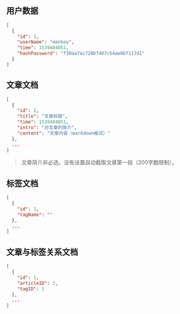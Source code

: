 ## 用户数据

```json
[
  {
    "id": 1,
    "userName": "monkey",
    "time": 1539484051,
    "hashPassword": "f30aa7ac728b7407c54ae6bf117d1"
  }
]
```

## 文章文档

```json
[
  {
    "id": 1,
    "title": "文章标题",
    "time": 1539484051,
    "intro": "对文章的简介",
    "content": "文章内容（markdown格式）"
  },
  ...
]
```

> 文章简介非必选。没有设置自动截取文章第一段（200字数限制）。

## 标签文档

```json
[
  {
    "id": 1,
    "tagName": ""
  },
  ...
]
```

## 文章与标签关系文档

```json
[
  {
    "id": 1,
    "articleID": 2,
    "tagID": 1
  },
  ...
]
```


